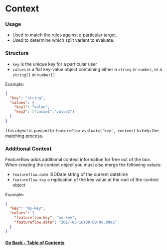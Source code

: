 # Context
### Usage
- Used to match the rules against a particular target.
- Used to determine which split variant to evaluate.

### Structure
- `key` is the unique key for a particular user
- `values` is a flat key-value object containing either a `string` or `number`, or a `string[]` or `number[]`

Example:
```json
{
  "key": "string",
  "values": {
    "key1": "value",
    "key2": ["value1","value2"]
  }
}
```

This object is passed to `featureflow.evaluate('key', context)` to help the matching process.

### Additional Context
Featureflow adds additional context information for free out of the box.
When creating the context object you must also merge the following values:
- `featureflow.date` ISODate string of the current datetime 
- `featureflow.key` a replication of the key value at the root of the context object 

Example:
```json
{
  "key": "my-key",
  "values": {
    "featureflow.key": "my-key",
    "featureflow.date": "2017-03-16T00:00:00.000Z"
  }
}
```

#### [Go Back - Table of Contents](../../README.md)
